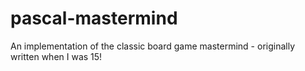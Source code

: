 # pascal-mastermind
An implementation of the classic board game mastermind - originally written when I was 15!
